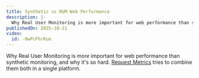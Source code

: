 ```yaml
---
title: Synthetic vs RUM Web Performance
description: |-
  Why Real User Monitoring is more important for web performance than synthetic monitoring, and why it's so hard. Request Metrics tries to combine them both in a single platform.
publishedOn: 2025-10-21
video:
  id: -8wPcFhrKuo
---
```


Why Real User Monitoring is *more* important for web performance than synthetic monitoring, and why it's so hard. [Request Metrics](https://requestmetrics.com/) tries to combine them both in a single platform.

